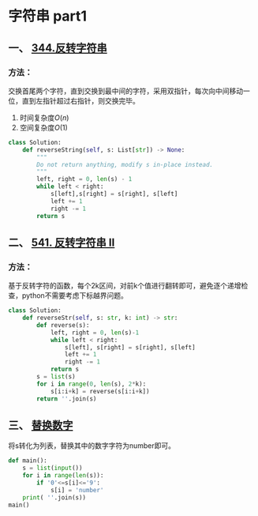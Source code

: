 # 字符串 part1
## 一、  [344.反转字符串](https://leetcode.cn/problems/reverse-string/description/) 
### 方法：
交换首尾两个字符，直到交换到最中间的字符，采用双指针，每次向中间移动一位，直到左指针超过右指针，则交换完毕。
1. 时间复杂度$O(n)$
2. 空间复杂度$O(1)$
```python
class Solution:
    def reverseString(self, s: List[str]) -> None:
        """
        Do not return anything, modify s in-place instead.
        """
        left, right = 0, len(s) - 1
        while left < right:
            s[left],s[right] = s[right], s[left]
            left += 1
            right -= 1
        return s
```

## 二、 [541. 反转字符串 II](https://leetcode.cn/problems/reverse-string-ii/description/)
### 方法：

基于反转字符的函数，每个2k区间，对前k个值进行翻转即可，避免逐个递增检查，python不需要考虑下标越界问题。

```python
class Solution:
    def reverseStr(self, s: str, k: int) -> str:
        def reverse(s):
            left, right = 0, len(s)-1
            while left < right:
                s[left], s[right] = s[right], s[left]
                left += 1
                right -= 1
            return s
        s = list(s)        
        for i in range(0, len(s), 2*k):
            s[i:i+k] = reverse(s[i:i+k])
        return ''.join(s)
```
## 三、 [替换数字](https://kamacoder.com/problempage.php?pid=1064)

将s转化为列表，替换其中的数字字符为number即可。
```python
def main():
    s = list(input())
    for i in range(len(s)):
        if '0'<=s[i]<='9':
            s[i] = 'number'
    print( ''.join(s))
main()
```